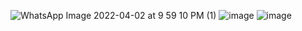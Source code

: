 ![WhatsApp Image 2022-04-02 at 9 59 10 PM (1)](https://user-images.githubusercontent.com/102171531/161392265-23fc8940-51d0-4ba0-85d6-c815caeb2901.jpeg)
![image](https://user-images.githubusercontent.com/102171531/161393194-1562b203-dc8f-43f8-ae91-eaa3f28475dd.png)
![image](https://user-images.githubusercontent.com/102171531/161393132-67be919d-cb46-4d09-8717-f32c07cfc7c2.png)



